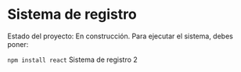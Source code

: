 <h1> Sistema de registro </h1>
Estado del proyecto: En construcción.
Para ejecutar el sistema, debes poner:

```npm install react```
Sistema de registro 2
